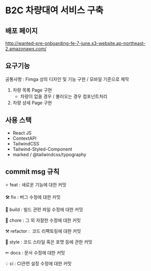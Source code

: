 # B2C 차량대여 서비스 구축

## 배포 페이지

http://wanted-pre-onboarding-fe-7-june.s3-website.ap-northeast-2.amazonaws.com/

## 요구기능 

공통사항 : Fimga 상의 디자인 및 기능 구현 / 모바일 기준으로 제작

1. 차량 목록 Page 구현
    - 차량이 없을 경우 / 불러오는 경우 컴포넌트처리
2. 차량 상세 Page 구현

## 사용 스택

- React JS
- ContextAPI
- TailwindCSS
- Tailwind-Styled-Component
- marked / @tailwindcss/typography

## commit msg 규칙

⭐ feat : 새로운 기능에 대한 커밋

🛠 fix : 버그 수정에 대한 커밋

🧱 build : 빌드 관련 파일 수정에 대한 커밋

👏 chore : 그 외 자잘한 수정에 대한 커밋

⚒ refactor :  코드 리팩토링에 대한 커밋

🎨 style : 코드 스타일 혹은 포맷 등에 관한 커밋

✏ docs : 문서 수정에 대한 커밋

💡 ci : CI관련 설정 수정에 대한 커밋
